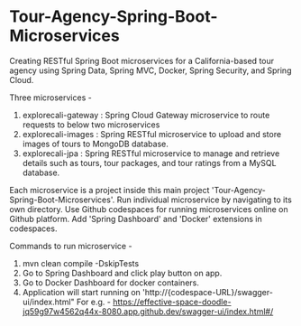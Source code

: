 # Tour-Agency-Spring-Boot-Microservices
Creating RESTful Spring Boot microservices for a California-based tour agency using Spring Data, Spring MVC, Docker, Spring Security, and Spring Cloud.

Three microservices - 
1. explorecali-gateway : Spring Cloud Gateway microservice to route requests to below two microservices
2. explorecali-images : Spring RESTful microservice to upload and store images of tours to MongoDB database.
3. explorecali-jpa : Spring RESTful microservice to manage and retrieve details such as tours, tour packages, and tour ratings from a MySQL database.

Each microservice is a project inside this main project 'Tour-Agency-Spring-Boot-Microservices'. Run individual microservice by navigating to its own directory. Use Github codespaces for running microservices online on Github platform. Add 'Spring Dashboard' and 'Docker' extensions in codespaces. 

Commands to run microservice - 
1. mvn clean compile -DskipTests
2. Go to Spring Dashboard and click play button on app.
3. Go to Docker Dashboard for docker containers.
4. Application will start running on 'http://{codespace-URL}/swagger-ui/index.html"
   For e.g. - https://effective-space-doodle-jq59g97w4562q44x-8080.app.github.dev/swagger-ui/index.html#/
